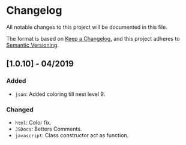 # Changelog

All notable changes to this project will be documented in this file.

The format is based on [Keep a Changelog](https://keepachangelog.com/en/1.0.0/),
and this project adheres to [Semantic Versioning](https://semver.org/spec/v2.0.0.html).

## [1.0.10] - 04/2019

### Added

- `json`: Added coloring till nest level 9.

### Changed

- `html`: Color fix.
- `JSDocs`: Betters Comments.
- `javascript`: Class constructor act as function.